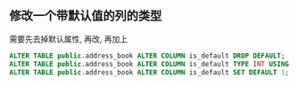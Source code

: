 ## 修改一个带默认值的列的类型
需要先去掉默认属性, 再改, 再加上
```sql
ALTER TABLE public.address_book ALTER COLUMN is_default DROP DEFAULT;
ALTER TABLE public.address_book ALTER COLUMN is_default TYPE INT USING is_default::int;
ALTER TABLE public.address_book ALTER COLUMN is_default SET DEFAULT 1;
```